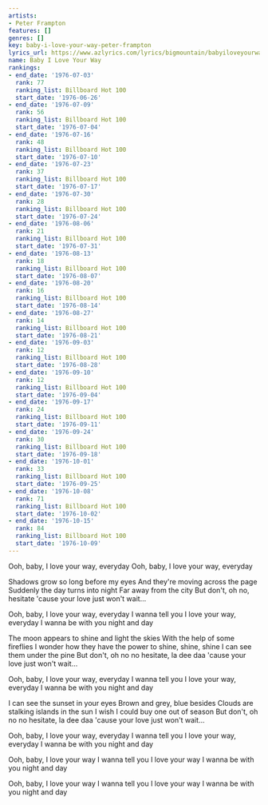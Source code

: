 ```yaml
---
artists:
- Peter Frampton
features: []
genres: []
key: baby-i-love-your-way-peter-frampton
lyrics_url: https://www.azlyrics.com/lyrics/bigmountain/babyiloveyourway.html
name: Baby I Love Your Way
rankings:
- end_date: '1976-07-03'
  rank: 77
  ranking_list: Billboard Hot 100
  start_date: '1976-06-26'
- end_date: '1976-07-09'
  rank: 56
  ranking_list: Billboard Hot 100
  start_date: '1976-07-04'
- end_date: '1976-07-16'
  rank: 48
  ranking_list: Billboard Hot 100
  start_date: '1976-07-10'
- end_date: '1976-07-23'
  rank: 37
  ranking_list: Billboard Hot 100
  start_date: '1976-07-17'
- end_date: '1976-07-30'
  rank: 28
  ranking_list: Billboard Hot 100
  start_date: '1976-07-24'
- end_date: '1976-08-06'
  rank: 21
  ranking_list: Billboard Hot 100
  start_date: '1976-07-31'
- end_date: '1976-08-13'
  rank: 18
  ranking_list: Billboard Hot 100
  start_date: '1976-08-07'
- end_date: '1976-08-20'
  rank: 16
  ranking_list: Billboard Hot 100
  start_date: '1976-08-14'
- end_date: '1976-08-27'
  rank: 14
  ranking_list: Billboard Hot 100
  start_date: '1976-08-21'
- end_date: '1976-09-03'
  rank: 12
  ranking_list: Billboard Hot 100
  start_date: '1976-08-28'
- end_date: '1976-09-10'
  rank: 12
  ranking_list: Billboard Hot 100
  start_date: '1976-09-04'
- end_date: '1976-09-17'
  rank: 24
  ranking_list: Billboard Hot 100
  start_date: '1976-09-11'
- end_date: '1976-09-24'
  rank: 30
  ranking_list: Billboard Hot 100
  start_date: '1976-09-18'
- end_date: '1976-10-01'
  rank: 33
  ranking_list: Billboard Hot 100
  start_date: '1976-09-25'
- end_date: '1976-10-08'
  rank: 71
  ranking_list: Billboard Hot 100
  start_date: '1976-10-02'
- end_date: '1976-10-15'
  rank: 84
  ranking_list: Billboard Hot 100
  start_date: '1976-10-09'
---
```


Ooh, baby, I love your way, everyday
Ooh, baby, I love your way, everyday

Shadows grow so long before my eyes
And they're moving across the page
Suddenly the day turns into night
Far away from the city
But don't, oh no, hesitate
'cause your love just won't wait...

Ooh, baby, I love your way, everyday
I wanna tell you I love your way, everyday
I wanna be with you night and day

The moon appears to shine and light the skies
With the help of some fireflies
I wonder how they have the power to shine, shine, shine
I can see them under the pine
But don't, oh no no hesitate, la dee daa
'cause your love just won't wait...

Ooh, baby, I love your way, everyday
I wanna tell you I love your way, everyday
I wanna be with you night and day

I can see the sunset in your eyes
Brown and grey, blue besides
Clouds are stalking islands in the sun
I wish I could buy one out of season
But don't, oh no no hesitate, la dee daa
'cause your love just won't wait...

Ooh, baby, I love your way, everyday
I wanna tell you I love your way, everyday
I wanna be with you night and day

Ooh, baby, I love your way
I wanna tell you I love your way
I wanna be with you night and day

Ooh, baby, I love your way
I wanna tell you I love your way
I wanna be with you night and day




